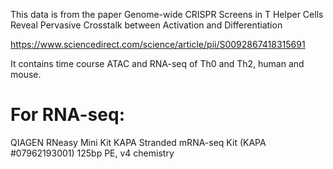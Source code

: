 This data is from the paper
Genome-wide CRISPR Screens in T Helper Cells Reveal Pervasive Crosstalk between Activation and Differentiation

https://www.sciencedirect.com/science/article/pii/S0092867418315691

It contains time course ATAC and RNA-seq of Th0 and Th2, human and mouse.

For RNA-seq:
=================================================
QIAGEN RNeasy Mini Kit
KAPA Stranded mRNA-seq Kit (KAPA #07962193001)
125bp PE, v4 chemistry
